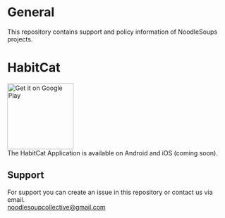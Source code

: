# General
This repository contains support and policy information of NoodleSoups projects.

# HabitCat  
<a href='https://play.google.com/store/apps/details?id=com.noodlesoup.habitcat'><img width="150" alt='Get it on Google Play' src='https://play.google.com/intl/en_us/badges/static/images/badges/en_badge_web_generic.png' /></a>  
The HabitCat Application is available on Android and iOS (coming soon).  


## Support
For support you can create an issue in this repository or contact us via email.    
noodlesoupcollective@gmail.com
